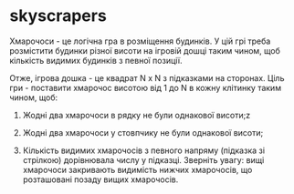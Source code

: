# skyscrapers

Хмарочоси - це логічна гра в розміщення будинків. У цій грі треба 
розмістити будинки різної висоти на ігровій дошці таким чином, щоб 
кількість видимих будинків з певної позиції.

Отже, ігрова дошка - це квадрат N x N з підказками на 
сторонах. Ціль гри - поставити хмарочос висотою від 1 до N в кожну 
клітинку таким чином, щоб:

1. Жодні два хмарочоси в рядку не були однакової висоти;z 

2. Жодні два хмарочоси у стовпчику не були однакової висоти;

3. Кількість
 видимих хмарочосів з певного напряму (підказка зі стрілкою) 
дорівнювала числу у підказці. Зверніть увагу: вищі хмарочоси закривають
 видимість нижчих хмарочосів, що розташовані позаду вищих хмарочосів.
